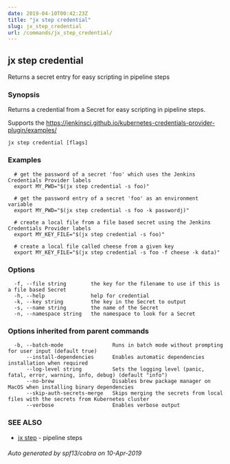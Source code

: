 ```yaml
---
date: 2019-04-10T00:42:23Z
title: "jx step credential"
slug: jx_step_credential
url: /commands/jx_step_credential/
---
```

## jx step credential

Returns a secret entry for easy scripting in pipeline steps

### Synopsis

Returns a credential from a Secret for easy scripting in pipeline steps. 

Supports the https://jenkinsci.github.io/kubernetes-credentials-provider-plugin/examples/

```
jx step credential [flags]
```

### Examples

```
  # get the password of a secret 'foo' which uses the Jenkins Credentials Provider labels
  export MY_PWD="$(jx step credential -s foo)"
  
  # get the password entry of a secret 'foo' as an environment variable
  export MY_PWD="$(jx step credential -s foo -k passwordj)"
  
  # create a local file from a file based secret using the Jenkins Credentials Provider labels
  export MY_KEY_FILE="$(jx step credential -s foo)"
  
  # create a local file called cheese from a given key
  export MY_KEY_FILE="$(jx step credential -s foo -f cheese -k data)"
```

### Options

```
  -f, --file string        the key for the filename to use if this is a file based Secret
  -h, --help               help for credential
  -k, --key string         the key in the Secret to output
  -s, --name string        the name of the Secret
  -n, --namespace string   the namespace to look for a Secret
```

### Options inherited from parent commands

```
  -b, --batch-mode                Runs in batch mode without prompting for user input (default true)
      --install-dependencies      Enables automatic dependencies installation when required
      --log-level string          Sets the logging level (panic, fatal, error, warning, info, debug) (default "info")
      --no-brew                   Disables brew package manager on MacOS when installing binary dependencies
      --skip-auth-secrets-merge   Skips merging the secrets from local files with the secrets from Kubernetes cluster
      --verbose                   Enables verbose output
```

### SEE ALSO

* [jx step](/commands/jx_step/)	 - pipeline steps

###### Auto generated by spf13/cobra on 10-Apr-2019
